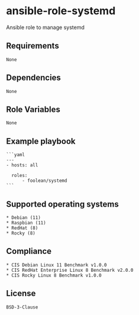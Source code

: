 # ansible-role-systemd

Ansible role to manage systemd


## Requirements

    None


## Dependencies

    None


## Role Variables

    None


## Example playbook

    ```yaml
    ---
    - hosts: all

      roles:
          - foolean/systemd
    ```


## Supported operating systems

    * Debian (11)
    * Raspbian (11)
    * RedHat (8)
    * Rocky (8)


## Compliance

    * CIS Debian Linux 11 Benchmark v1.0.0
    * CIS RedHat Enterprise Linux 8 Benchmark v2.0.0
    * CIS Rocky Linux 8 Benchmark v1.0.0


## License

    BSD-3-Clause
